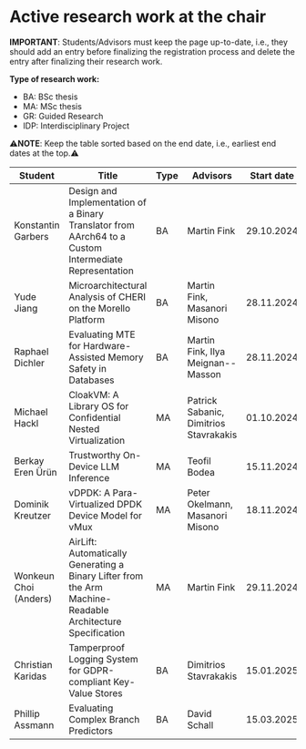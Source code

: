 # Active research work at the chair

**IMPORTANT**: Students/Advisors must keep the page up-to-date, i.e., they should add an entry before finalizing the registration process and delete the entry after finalizing their research work.

**Type of research work:**

- BA: BSc thesis
- MA: MSc thesis
- GR: Guided Research
- IDP: Interdisciplinary Project

⚠️**NOTE**: Keep the table sorted based on the end date, i.e., earliest end dates at the top.⚠️

| Student               | Title                                                                                                      | Type | Advisors                               | Start date | End date   |
| --------------------- | ---------------------------------------------------------------------------------------------------------- | ---- | -------------------------------------- | ---------- | ---------- |
| Konstantin Garbers    | Design and Implementation of a Binary Translator from AArch64 to a Custom Intermediate Representation      | BA   | Martin Fink                            | 29.10.2024 | 28.02.2025 |
| Yude Jiang            | Microarchitectural Analysis of CHERI on the Morello Platform                                               | BA   | Martin Fink, Masanori Misono           | 28.11.2024 | 28.03.2025 |
| Raphael Dichler       | Evaluating MTE for Hardware-Assisted Memory Safety in Databases                                            | BA   | Martin Fink, Ilya Meignan--Masson      | 28.11.2024 | 28.03.2025 |
| Michael Hackl         | CloakVM: A Library OS for Confidential Nested Virtualization                                               | MA   | Patrick Sabanic, Dimitrios Stavrakakis | 01.10.2024 | 01.04.2025 |
| Berkay Eren Ürün      | Trustworthy On-Device LLM Inference                                                                        | MA   | Teofil Bodea                           | 15.11.2024 | 15.05.2025 |
| Dominik Kreutzer      | vDPDK: A Para-Virtualized DPDK Device Model for vMux                                                       | MA   | Peter Okelmann, Masanori Misono        | 18.11.2024 | 19.05.2025 |
| Wonkeun Choi (Anders) | AirLift: Automatically Generating a Binary Lifter from the Arm Machine-Readable Architecture Specification | MA   | Martin Fink                            | 29.11.2024 | 30.05.2025 |
| Christian Karidas     | Tamperproof Logging System for GDPR-compliant Key-Value Stores                                             | BA   | Dimitrios Stavrakakis                  | 15.01.2025 | 16.06.2025 |
| Phillip Assmann       | Evaluating Complex Branch Predictors                                                                       | BA   | David Schall                           | 15.03.2025 | 15.07.2025 |
